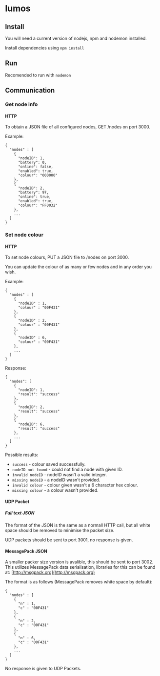 # lumos
## Install
You will need a current version of nodejs, npm and nodemon installed.

Install dependencies using `npm install`

## Run
Recomended to run with `nodemon`

## Communication
### Get node info
#### HTTP
To obtain a JSON file of all configured nodes, GET /nodes on port 3000.

Example: 
```
{
  "nodes" : [
    {
      "nodeID": 1,
      "battery": 0,
      "online": false,
      "enabled": true,
      "colour": "000000"
    },
    {
      "nodeID": 2,
      "battery": 97,
      "online": true,
      "enabled": true,
      "colour": "FF0032"
    },
    ...
  ]
}
```

### Set node colour
#### HTTP
To set node colours, PUT a JSON file to /nodes on port 3000.

You can update the colour of as many or few nodes and in any order you wish.

Example:
```
{
  "nodes" : [
    {
      "nodeID" : 1,
      "colour" : "00F431"
    },
    {
      "nodeID" : 2,
      "colour" : "00F431"
    },
    {
      "nodeID" : 6,
      "colour" : "00F431"
    },
    ...
  ]
}
```
Response:
```
{
  "nodes": [
    {
      "nodeID": 1,
      "result": "success"
    },
    {
      "nodeID": 2,
      "result": "success"
    },
    {
      "nodeID": 6,
      "result": "success"
    },
    ...
  ]
}
```
Possible results:
* `success` - colour saved successfully.
* `nodeID not found` - could not find a node with given ID.
* `invalid nodeID` - nodeID wasn't a valid integer.
* `missing nodeID` - a nodeID wasn't provided.
* `invalid colour` - colour given wasn't a 6 character hex colour.
* `missing colour` - a colour wasn't provided.

#### UDP Packet
##### Full text JSON
The format of the JSON is the same as a normall HTTP call, but all white space should be removed to minimise the packet size.

UDP packets should be sent to port 3001, no response is given.

#### MessagePack JSON
A smaller packer size version is avalible, this should be sent to port 3002. This utilizes MessagePack data serialisation, libraries for this can be found at: [http://msgpack.org](http://msgpack.org)

The format is as follows (MessagePack removes white space by default):
```
{
  "nodes" : [
    {
      "n" : 1,
      "c" : "00F431"
    },
    {
      "n" : 2,
      "c" : "00F431"
    },
    {
      "n" : 6,
      "c" : "00F431"
    },
    ...
  ]
}
```
No response is given to UDP Packets.